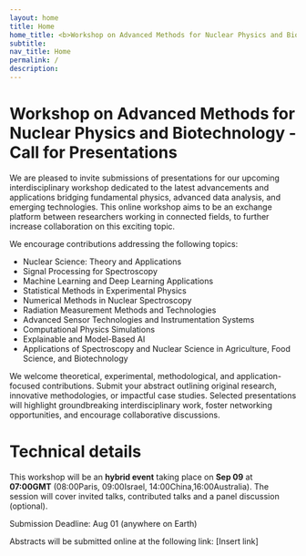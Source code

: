 ```yaml
---
layout: home
title: Home
home_title: <b>Workshop on Advanced Methods for Nuclear Physics and Biotechnology</b>
subtitle:
nav_title: Home
permalink: /
description: 
---
```


# Workshop on Advanced Methods for Nuclear Physics and Biotechnology - Call for Presentations

We are pleased to invite submissions of presentations for our upcoming interdisciplinary workshop dedicated to the latest advancements and applications bridging fundamental physics, advanced data analysis, and emerging technologies. This online workshop aims to be an exchange platform between researchers working in connected fields, to further increase collaboration on this exciting topic.

We encourage contributions addressing the following topics:

- Nuclear Science: Theory and Applications
- Signal Processing for Spectroscopy
- Machine Learning and Deep Learning Applications
- Statistical Methods in Experimental Physics
- Numerical Methods in Nuclear Spectroscopy
- Radiation Measurement Methods and Technologies
- Advanced Sensor Technologies and Instrumentation Systems
- Computational Physics Simulations
- Explainable and Model-Based AI
- Applications of Spectroscopy and Nuclear Science in Agriculture, Food Science, and Biotechnology

We welcome theoretical, experimental, methodological, and application-focused contributions. Submit your abstract outlining original research, innovative methodologies, or impactful case studies. Selected presentations will highlight groundbreaking interdisciplinary work, foster networking opportunities, and encourage collaborative discussions.

# Technical details
This workshop will be an **hybrid event** taking place on <b>Sep 09</b> at **07:00GMT** (08:00Paris, 09:00Israel, 14:00China,16:00Australia). The session will cover invited talks, contributed talks and a panel discussion (optional).

Submission Deadline: Aug 01 (anywhere on Earth)

Abstracts will be submitted online at the following link: [Insert link]



